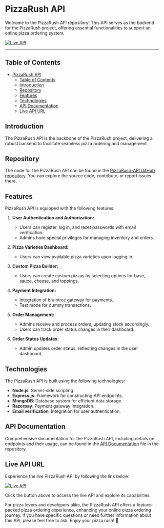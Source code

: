 # PizzaRush API

Welcome to the PizzaRush API repository! This API serves as the backend for the PizzaRush project, offering essential functionalities to support an online pizza ordering system.

[![Live API](https://img.shields.io/badge/-Live%20API-brightgreen?style=for-the-badge)](https://pizzarush-api.onrender.com/)

---

## Table of Contents

- [PizzaRush API](#pizzarush-api)
  - [Table of Contents](#table-of-contents)
  - [Introduction](#introduction)
  - [Repository](#repository)
  - [Features](#features)
  - [Technologies](#technologies)
  - [API Documentation](#api-documentation)
  - [Live API URL](#live-api-url)

## Introduction

The PizzaRush API is the backbone of the PizzaRush project, delivering a robust backend to facilitate seamless pizza ordering and management.

## Repository

The code for the PizzaRush API can be found in the [PizzaRush-API GitHub repository](https://github.com/urssanjaysingh/PizzaRush-API). You can explore the source code, contribute, or report issues there.

## Features

PizzaRush API is equipped with the following features:

1. **User Authentication and Authorization:**

   - Users can register, log in, and reset passwords with email verification.
   - Admins have special privileges for managing inventory and orders.

2. **Pizza Varieties Dashboard:**

   - Users can view available pizza varieties upon logging in.

3. **Custom Pizza Builder:**

   - Users can create custom pizzas by selecting options for base, sauce, cheese, and toppings.

4. **Payment Integration:**

   - Integration of braintree gateway for payments.
   - Test mode for dummy transactions.

5. **Order Management:**

   - Admins receive and process orders, updating stock accordingly.
   - Users can track order status changes in their dashboard.

6. **Order Status Updates:**
   - Admin updates order status, reflecting changes in the user dashboard.

## Technologies

The PizzaRush API is built using the following technologies:

- **Node.js**: Server-side scripting.
- **Express.js**: Framework for constructing API endpoints.
- **MongoDB**: Database system for efficient data storage.
- **Razorpay**: Payment gateway integration.
- **Email verification**: Integration for user authentication.

## API Documentation

Comprehensive documentation for the PizzaRush API, including details on endpoints and their usage, can be found in the [API Documentation](API_DOCS.md) file in the repository.

## Live API URL

Experience the live PizzaRush API by following the link below:

[![Live API](https://img.shields.io/badge/-Live%20API-brightgreen?style=for-the-badge)](https://pizzarush-api.onrender.com/)

Click the button above to access the live API and explore its capabilities.

For pizza lovers and developers alike, the PizzaRush API offers a feature-packed pizza ordering experience, enhancing your online pizza ordering journey. If you have specific questions or need further information about this API, please feel free to ask. Enjoy your pizza rush! 🍕
